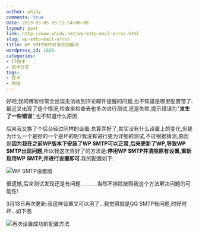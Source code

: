 ```yaml
---
author: whidy
comments: true
date: 2013-03-05 03:12:54+00:00
layout: post
link: http://www.whidy.net/wp-smtp-mail-error.html
slug: wp-smtp-mail-error
title: WP SMTP邮件转发出错解决
wordpress_id: 1636
categories:
- IT技术
- 技术分享
tags:
- 技术
- 网站
---
```


好吧,我的博客经常会出现无法收到评论邮件提醒的问题,也不知道是哪里配置错了.最近又出现了这个情况,检查来检查去也多次进行测试,还是失败,提示错误为"**发生了一些错误**",也不知道什么原因.

后来我又换了个后台经过同样的设置,总算弄好了,其实没有什么设置上的变化,但是为什么一个是好的一个是坏的呢?我没有进行更为详细的测试,不过根据猜测,原因是**因为我在之前WP版本下安装了WP SMTP可以正常,后来更新了WP,导致WP SMTP出现问题**,所以我这次弄好了的方法是:**停用WP SMTP并清除原有设置,重新启用WP SMTP,并进行设置即可**.我的配置如下:

![WP SMTP设置图](http://www.whidy.net/wp-content/uploads/2013/03/WP-SMTP-400x321.jpg)

很遗憾,后来测试发现还是有问题...........当然不排除按照我这个方法解决问题的可能性!

3月13日再次更新:我这样设置又可以用了...我觉得就是QQ SMTP有问题,时好时坏...如下图

![再次设置成功的配置方法](http://www.whidy.net/wp-content/uploads/2013/03/QQ-SMTP-400x346.jpg)


